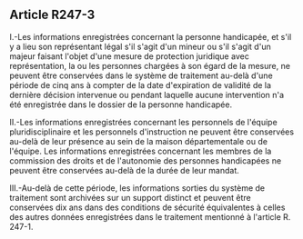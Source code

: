 ## Article R247-3

I.-Les informations enregistrées concernant la personne handicapée, et s'il y a lieu son représentant légal
s'il s'agit d'un mineur ou s'il s'agit d'un majeur faisant l'objet d'une mesure de protection juridique avec
représentation, la ou les personnes chargées à son égard de la mesure, ne peuvent être conservées dans le
système de traitement au-delà d'une période de cinq ans à compter de la date d'expiration de validité de la
dernière décision intervenue ou pendant laquelle aucune intervention n'a été enregistrée dans le dossier de la
personne handicapée.


II.-Les informations enregistrées concernant les personnels de l'équipe pluridisciplinaire et les personnels
d'instruction ne peuvent être conservées au-delà de leur présence au sein de la maison départementale
ou de l'équipe. Les informations enregistrées concernant les membres de la commission des droits et de
l'autonomie des personnes handicapées ne peuvent être conservées au-delà de la durée de leur mandat.

III.-Au-delà de cette période, les informations sorties du système de traitement sont archivées sur un support
distinct et peuvent être conservées dix ans dans des conditions de sécurité équivalentes à celles des autres
données enregistrées dans le traitement mentionné à l'article R. 247-1.

